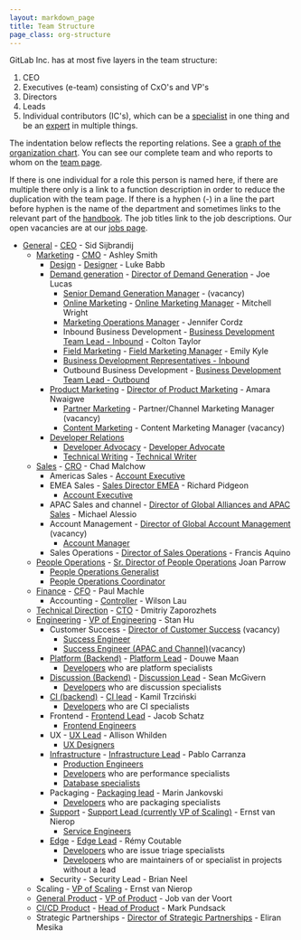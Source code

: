 ```yaml
---
layout: markdown_page
title: Team Structure
page_class: org-structure
---
```


GitLab Inc. has at most five layers in the team structure:

1. CEO
1. Executives (e-team) consisting of CxO's and VP's
1. Directors
1. Leads
1. Individual contributors (IC's), which can be a [specialist](/jobs/specialist/) in one thing and be an [expert](/jobs/expert/) in multiple things.

The indentation below reflects the reporting relations. See a [graph of the organization chart](/team/structure/org-chart/).
You can see our complete team and who reports to whom on the [team page](https://about.gitlab.com/team/).

If there is one individual for a role this person is named here, if there are multiple there only is a link to a function description in order to reduce the duplication with the team page.
If there is a hyphen (-) in a line the part before hyphen is the name of the department and sometimes links to the relevant part of the [handbook](https://about.gitlab.com/handbook/).
The job titles link to the job descriptions.
Our open vacancies are at our [jobs page](https://about.gitlab.com/jobs/).

- [General](/handbook/) - [CEO](/jobs/chief-executive-officer/) - Sid Sijbrandij
  - [Marketing](/handbook/marketing/) - [CMO](/jobs/chief-marketing-officer/) - Ashley Smith
    - [Design](https://about.gitlab.com/handbook/marketing/design/) - [Designer](/jobs/designer/) - Luke Babb
    - [Demand generation](/handbook/marketing/demand-generation) - [Director of Demand Generation](/jobs/director-demand-generation) - Joe Lucas
      - [Senior Demand Generation Manager](/jobs/demand-generation-manager/) - (vacancy)
      - [Online Marketing](/handbook/marketing/demand-generation/online-marketing/) - [Online Marketing Manager](/jobs/online-marketing-manager/) - Mitchell Wright
      - [Marketing Operations Manager](https://about.gitlab.com/jobs/marketing-operations-manager/) - Jennifer Cordz
      - Inbound Business Development - [Business Development Team Lead - Inbound](/jobs/business-development-team-lead/) - Colton Taylor
      - [Field Marketing](/handbook/marketing/demand-generation/field-marketing/) - [Field Marketing Manager](/jobs/field-marketing-manager/) - Emily Kyle
      - [Business Development Representatives - Inbound](/jobs/business-development-representative/)
      - Outbound Business Development - [Business Development Team Lead - Outbound](/jobs/business-development-team-lead-outbound/)
    - [Product Marketing](/handbook/marketing/product-marketing/) - [Director of Product Marketing](/jobs/director-product-marketing/) - Amara Nwaigwe
      - [Partner Marketing](/handbook/marketing/product-marketing/partner-marketing/) - Partner/Channel Marketing Manager (vacancy)
      - [Content Marketing](/handbook/marketing/product-marketing/content-marketing/) - Content Marketing Manager (vacancy)
    - [Developer Relations](https://about.gitlab.com/handbook/marketing/developer-relations/)
      - [Developer Advocacy](/handbook/marketing/developer-relations/developer-advocacy/) - [Developer Advocate](/jobs/developer-advocate/)
      - [Technical Writing](https://about.gitlab.com/handbook/marketing/developer-relations/technical-writing/) - [Technical Writer](/jobs/technical-writer/)
  - [Sales](/handbook/sales/) - [CRO](/jobs/chief-revenue-officer/) - Chad Malchow
    - Americas Sales - [Account Executive](/jobs/account-executive/)
    - EMEA Sales - [Sales Director EMEA](/jobs/sales-director/) - Richard Pidgeon
      - [Account Executive](/jobs/account-executive/)
    - APAC Sales and channel - [Director of Global Alliances and APAC Sales](/jobs/director-of-global-alliances-and-apac-sales/) - Michael Alessio
    - Account Management - [Director of Global Account Management](https://about.gitlab.com/jobs/director-global-account-management/) (vacancy)
      - [Account Manager](/jobs/account-manager/)
    - Sales Operations - [Director of Sales Operations](https://about.gitlab.com/jobs/director-sales-operations/) - Francis Aquino
  - [People Operations](/handbook/people-operations/) - [Sr. Director of People Operations](/jobs/senior-director-of-people-operations/) Joan Parrow
    - [People Operations Generalist](/jobs/people-ops-generalist/)
    - [People Operations Coordinator](/jobs/people-ops-coordinator/)
  - [Finance](/handbook/finance) - [CFO](/jobs/chief-financial-officer/) - Paul Machle
    - Accounting - [Controller](/jobs/controller/) - Wilson Lau
  - [Technical Direction](/direction/) - [CTO](/jobs/chief-technology-officer/) - Dmitriy Zaporozhets
  - [Engineering](/handbook/engineering/) - [VP of Engineering](/jobs/vp-of-engineering/) - Stan Hu
    - Customer Success - [Director of Customer Success](/jobs/director-customer-success) (vacancy)
      - [Success Engineer](/jobs/success-engineer/)
      - [Success Engineer (APAC and Channel)](/jobs/Success-Engineer-APAC-and-Channel)(vacancy)
    - [Platform (Backend)](/handbook/backend/) - [Platform Lead](/jobs/backend-lead/) - Douwe Maan
      - [Developers](/jobs/developer/) who are platform specialists
    - [Discussion (Backend)](handbook/backend#discussion) - [Discussion Lead](/jobs/backend-lead/) - Sean McGivern
      - [Developers](/jobs/developer/) who are discussion specialists
    - [CI (backend)](/handbook/backend#ci) - [CI lead](/jobs/ci-lead/) - Kamil Trzciński
      - [Developers](/jobs/developer/) who are CI specialists
    - Frontend - [Frontend Lead](/jobs/frontend-lead/) - Jacob Schatz
      - [Frontend Engineers](/jobs/frontend-engineer/)
    - UX - [UX Lead](/jobs/ux-lead/) - Allison Whilden
      - [UX Designers](/jobs/ux-designer/)
    - [Infrastructure](/handbook/infrastructure/) - [Infrastructure Lead](/jobs/infrastructure-lead/) - Pablo Carranza
      - [Production Engineers](/jobs/production-engineer/)
      - [Developers](/jobs/developer/) who are performance specialists
      - [Database specialists](/jobs/specialist/database/)
    - Packaging - [Packaging lead](/jobs/packaging-lead) - Marin Jankovski
      - [Developers](/jobs/developer/) who are packaging specialists
    - [Support](/handbook/support/) - [Support Lead (currently VP of Scaling)](/jobs/support-lead) - Ernst van Nierop
      - [Service Engineers](/jobs/service-engineer/)
    - [Edge](/handbook/edge/) - [Edge Lead](/jobs/edge-lead) - Rémy Coutable
       - [Developers](/jobs/developer/) who are issue triage specialists
       - [Developers](/jobs/developer/) who are maintainers of or specialist in projects without a lead
    - Security - Security Lead - Brian Neel
  - Scaling - [VP of Scaling](/jobs/vp-of-scaling/) - Ernst van Nierop
  - [General Product](/handbook/product/) - [VP of Product](/jobs/vice-president-of-product/) - Job van der Voort
  - [CI/CD Product](/handbook/product/#cicd) - [Head of Product](/jobs/head-of-product/) - Mark Pundsack
  - Strategic Partnerships - [Director of Strategic Partnerships](/jobs/director-strategic-partnerships/) - Eliran Mesika
